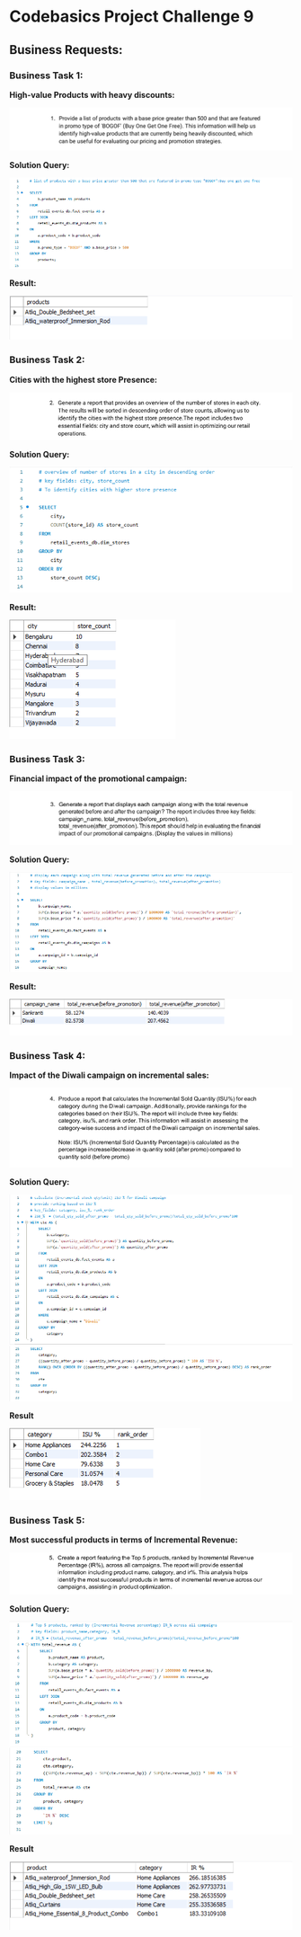 # Codebasics Project Challenge 9

## Business Requests:

### Business Task 1:
**High-value Products with heavy discounts:**

![business_request_1](/Ad_hoc_analysis_AtiQ_Mart/Images/task/business_request_1.PNG)

**Solution Query:**

![business_request_1 sql](/Ad_hoc_analysis_AtiQ_Mart/Images/sql_queries/Business_request_1_sql.PNG)

**Result:**

![business_request_1 result](/Ad_hoc_analysis_AtiQ_Mart/Images/result/Business_request_1_result.PNG)

### Business Task 2:
**Cities with the highest store Presence:**

![business_request_2](/Ad_hoc_analysis_AtiQ_Mart/Images/task/business_request_2.PNG)

**Solution Query:**

![business_request_2 sql](/Ad_hoc_analysis_AtiQ_Mart/Images/sql_queries/Business_request_2_sql.PNG)

**Result:**

![business_request_2 result](/Ad_hoc_analysis_AtiQ_Mart/Images/result/Business_request_2_result.PNG)

### Business Task 3:
**Financial impact of the promotional campaign:**

![business_request_3](/Ad_hoc_analysis_AtiQ_Mart/Images/task/business_request_3.PNG)

**Solution Query:**

![business_request_3 sql](/Ad_hoc_analysis_AtiQ_Mart/Images/sql_queries/Business_request_3_sql.PNG)

**Result:**

![business_request_3 result](/Ad_hoc_analysis_AtiQ_Mart/Images/result/Business_request_3_result.PNG)

### Business Task 4:
**Impact of the Diwali campaign on incremental sales:**

![business_request_4](/Ad_hoc_analysis_AtiQ_Mart/Images/task/business_request_4.PNG)

**Solution Query:**

![business_request_4-1 sql](/Ad_hoc_analysis_AtiQ_Mart/Images/sql_queries/Business_request_4-1_sql.PNG)
![business_request_4-2 sql](/Ad_hoc_analysis_AtiQ_Mart/Images/sql_queries/Business_request_4-2_sql.PNG)

**Result**

![business_request_4 result](/Ad_hoc_analysis_AtiQ_Mart/Images/result/Business_request_4_result.PNG)

### Business Task 5:
**Most successful products in terms of Incremental Revenue:**

![business_request_5](/Ad_hoc_analysis_AtiQ_Mart/Images/task/business_request_5.PNG)

**Solution Query:**

![business_request_5-1 sql](/Ad_hoc_analysis_AtiQ_Mart/Images/sql_queries/Business_request_5-1_sql.PNG)
![business_request_5-2 sql](/Ad_hoc_analysis_AtiQ_Mart/Images/sql_queries/Business_request_5-2_sql.PNG)

**Result**

![business_request_5 result](/Ad_hoc_analysis_AtiQ_Mart/Images/result/Business_request_5_result.PNG)

